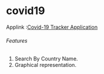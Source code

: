 # covid19

Applink :[Covid-19 Tracker Application](https://wonderful-goldstine-663a7d.netlify.app)

###### Features
1. Search By Country Name.
2. Graphical representation.

